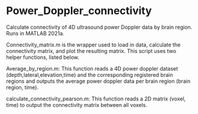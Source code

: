 # Power_Doppler_connectivity
Calculate connectivity of 4D ultrasound power Doppler data by brain region. Runs in MATLAB 2021a.

Connectivity_matrix.m is the wrapper used to load in data, calculate the connectivity matrix, and plot the resulting matrix. This script uses two helper functions, listed below.

Average_by_region.m: This function reads a 4D power doppler dataset (depth,lateral,elevation,time) and the corresponding registered brain regions and outputs the average power doppler data per brain region (brain region, time).

calculate_connectivity_pearson.m: This function reads a 2D matrix (voxel, time) to output the connectivity matrix between all voxels.
